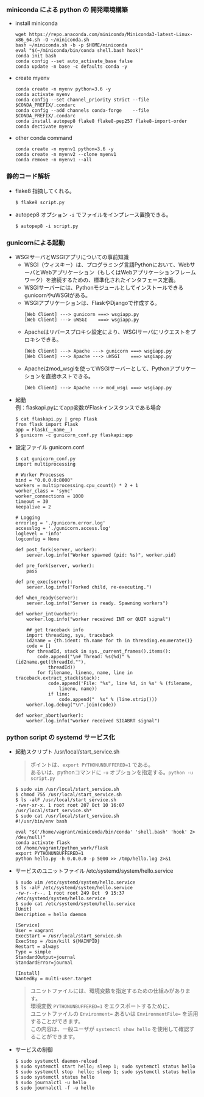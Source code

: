 ### miniconda による python の 開発環境構築
- install miniconda
  ```console
  wget https://repo.anaconda.com/miniconda/Miniconda3-latest-Linux-x86_64.sh -O ~/miniconda.sh
  bash ~/miniconda.sh -b -p $HOME/miniconda
  eval "$(~/miniconda/bin/conda shell.bash hook)"
  conda init bash
  conda config --set auto_activate_base false
  conda update -n base -c defaults conda -y
  ```
- create myenv
  ```console
  conda create -n myenv python=3.6 -y
  conda activate myenv
  conda config --set channel_priority strict --file $CONDA_PREFIX/.condarc
  conda config --add channels conda-forge    --file $CONDA_PREFIX/.condarc
  conda install autopep8 flake8 flake8-pep257 flake8-import-order 
  conda dectivate myenv
  ```
- other conda command
  ```console
  conda create -n myenv1 python=3.6 -y
  conda create -n myenv2 --clone myenv1
  conda remove -n myenv1 --all
  ```

### 静的コード解析
- flake8
  指摘してくれる。
  ```console
  $ flake8 script.py
  ```
- autopep8
  オプション ```-i``` でファイルをインプレース置換できる。
  ```console
  $ autopep8 -i script.py
  ```

### gunicornによる起動
- WSGIサーバとWSGIアプリについての事前知識
  - WSGI（ウィスキー）は、プログラミング言語Pythonにおいて、WebサーバとWebアプリケーション（もしくはWebアプリケーションフレームワーク）を接続するための、標準化されたインタフェース定義。
  - WSGIサーバーには、PythonモジュールとしてインストールできるgunicornやuWSGIがある。  
  - WSGIアプリケーションは、FlaskやDjangoで作成する。
    ```console
    [Web Client] ---> gunicorn ===> wsgiapp.py
    [Web Client] ---> uWSGI    ===> wsgiapp.py
    ```
  - Apacheはリバースプロキシ設定により、WSGIサーバにリクエストをプロキシできる。
    ```console
    [Web Client] ---> Apache ---> gunicorn ===> wsgiapp.py
    [Web Client] ---> Apache ---> uWSGI    ===> wsgiapp.py
    ```
  - Apacheはmod_wsgiを使ってWSGIサーバーとして、Pythonアプリケーションを直接ホストできる。
    ```console
    [Web Client] ---> Apache ---> mod_wsgi ===> wsgiapp.py
    ```
- 起動  
  例：flaskapi.pyにてapp変数がFlaskインスタンスである場合
  ```console
  $ cat flaskapi.py | grep Flask
  from flask import Flask
  app = Flask(__name__)
  $ gunicorn -c gunicorn_conf.py flaskapi:app
  ```
- 設定ファイル gunicorn.conf
  ```console
  $ cat gunicorn_conf.py 
  import multiprocessing
  
  # Worker Processes
  bind = "0.0.0.0:8000"
  workers = multiprocessing.cpu_count() * 2 + 1
  worker_class = 'sync'
  worker_connections = 1000
  timeout = 30
  keepalive = 2
  
  # Logging
  errorlog = './gunicorn.error.log'
  accesslog = './gunicorn.access.log'
  loglevel = 'info'
  logconfig = None
  
  def post_fork(server, worker):
      server.log.info("Worker spawned (pid: %s)", worker.pid)
  
  def pre_fork(server, worker):
      pass
  
  def pre_exec(server):
      server.log.info("Forked child, re-executing.")
  
  def when_ready(server):
      server.log.info("Server is ready. Spawning workers")
  
  def worker_int(worker):
      worker.log.info("worker received INT or QUIT signal")
  
      ## get traceback info
      import threading, sys, traceback
      id2name = {th.ident: th.name for th in threading.enumerate()}
      code = []
      for threadId, stack in sys._current_frames().items():
          code.append("\n# Thread: %s(%d)" % (id2name.get(threadId,""),
              threadId))
          for filename, lineno, name, line in traceback.extract_stack(stack):
              code.append('File: "%s", line %d, in %s' % (filename,
                  lineno, name))
              if line:
                  code.append("  %s" % (line.strip()))
      worker.log.debug("\n".join(code))
  
  def worker_abort(worker):
      worker.log.info("worker received SIGABRT signal")
  ```

### python script の systemd サービス化
- 起動スクリプト /usr/local/start_service.sh
  > ポイントは、```export PYTHONUNBUFFERED=1``` である。  
  > あるいは、pythonコマンドに ```-u``` オプションを指定する。```python -u script.py```
  
  ```console
  $ sudo vim /usr/local/start_service.sh
  $ chmod 755 /usr/local/start_service.sh
  $ ls -alF /usr/local/start_service.sh 
  -rwxr-xr-x. 1 root root 207 Oct 10 16:07 /usr/local/start_service.sh*
  $ sudo cat /usr/local/start_service.sh
  #!/usr/bin/env bash
  
  eval "$('/home/vagrant/miniconda/bin/conda' 'shell.bash' 'hook' 2> /dev/null)"
  conda activate flask
  cd /home/vagrant/python_work/flask
  export PYTHONUNBUFFERED=1
  python hello.py -h 0.0.0.0 -p 5000 >> /tmp/hello.log 2>&1
  ```
- サービスのユニットファイル /etc/systemd/system/hello.service 
  ```console
  $ sudo vim /etc/systemd/system/hello.service 
  $ ls -alF /etc/systemd/system/hello.service 
  -rw-r--r--. 1 root root 249 Oct  9 15:37 /etc/systemd/system/hello.service
  $ sudo cat /etc/systemd/system/hello.service 
  [Unit]
  Description = hello daemon
  
  [Service]
  User = vagrant
  ExecStart = /usr/local/start_service.sh
  ExecStop = /bin/kill ${MAINPID}
  Restart = always
  Type = simple
  StandardOutput=journal
  StandardError=journal 
  
  [Install]
  WantedBy = multi-user.target
  ```
  > ユニットファイルには、環境変数を指定するための仕組みがあります。  
  > 環境変数 ```PYTHONUNBUFFERED=1``` をエクスポートするために、  
  > ユニットファイルの ```Environment=``` あるいは ```EnvironmentFile=``` を活用することができます。  
  > この内容は、一般ユーザが ```systemctl show hello``` を使用して確認することができます。

- サービスの制御
  ```console
  $ sudo systemctl daemon-reload
  $ sudo systemctl start hello; sleep 1; sudo systemctl status hello
  $ sudo systemctl stop  hello; sleep 1; sudo systemctl status hello
  $ sudo systemctl status hello
  $ sudo journalctl -u hello
  $ sudo journalctl -f -u hello
  ```



